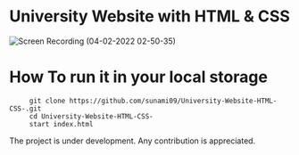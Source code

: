 # University Website with HTML & CSS
![Screen Recording (04-02-2022 02-50-35)](https://user-images.githubusercontent.com/66564001/152430983-acecffe4-a5ff-49cd-965e-4a38c83b4527.gif)
# How To run it in your local storage
```
     git clone https://github.com/sunami09/University-Website-HTML-CSS-.git
     cd University-Website-HTML-CSS-
     start index.html 
```
The project is under development. Any contribution is appreciated.
